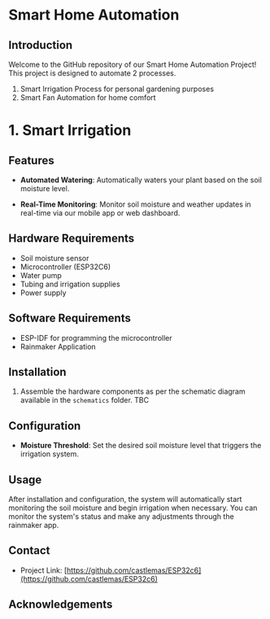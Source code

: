 # Smart Home Automation

## Introduction
Welcome to the GitHub repository of our Smart Home Automation Project! This project is designed to automate 2 processes. 
1. Smart Irrigation Process for personal gardening purposes
2. Smart Fan Automation for home comfort

# 1. Smart Irrigation
## Features
- **Automated Watering**: Automatically waters your plant based on the soil moisture level.
<!-- - **Easy Configuration**: A user-friendly interface to set up and manage watering schedules. -->
- **Real-Time Monitoring**: Monitor soil moisture and weather updates in real-time via our mobile app or web dashboard.
<!-- - **Energy Efficient**: Designed to save water and reduce energy consumption by using advanced algorithms to determine the precise amount of water needed. -->

## Hardware Requirements
- Soil moisture sensor
- Microcontroller (ESP32C6)
- Water pump
- Tubing and irrigation supplies
- Power supply

## Software Requirements
- ESP-IDF for programming the microcontroller
- Rainmaker Application

## Installation
1. Assemble the hardware components as per the schematic diagram available in the `schematics` folder.
TBC


## Configuration
- **Moisture Threshold**: Set the desired soil moisture level that triggers the irrigation system.
<!-- - **Watering Schedule**: Customize the watering intervals and duration according to your specific needs. -->

## Usage
After installation and configuration, the system will automatically start monitoring the soil moisture and begin irrigation when necessary. You can monitor the system's status and make any adjustments through the rainmaker app.


## Contact
- Project Link: [https://github.com/castlemas/ESP32c6](https://github.com/castlemas/ESP32c6)

## Acknowledgements



